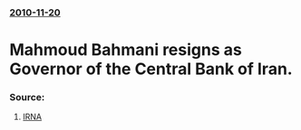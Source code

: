 ### [2010-11-20](/news/2010/11/20/index.md)

# Mahmoud Bahmani resigns as Governor of the Central Bank of Iran. 




### Source:

1. [IRNA](http://www.irna.ir)
